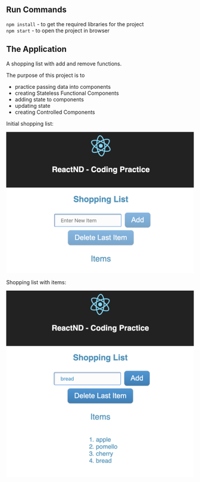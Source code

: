 ## Run Commands
`npm install` -  to get the required libraries for the project  
`npm start` - to open the project in browser 

## The Application

A shopping list with add and remove functions.

The purpose of this project is to 
 - practice passing data into components
 - creating Stateless Functional Components
 - adding state to components
 - updating state
 - creating Controlled Components
 
 
 Initial shopping list:
 
 ![Screenshot](src/img/initial-shoping-list.png)
 
 
 Shopping list with items: 
 
 ![ScreenShot](src/img/shoping-list-with-items.png)
 
 
 